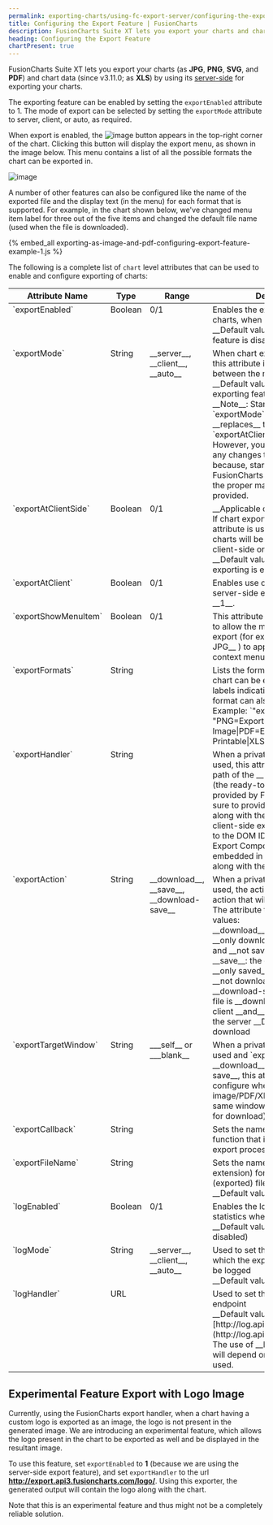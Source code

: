 ```yaml
---
permalink: exporting-charts/using-fc-export-server/configuring-the-export-feature.html
title: Configuring the Export Feature | FusionCharts
description: FusionCharts Suite XT lets you export your charts and chart data by using one from its three modes of export- server-side export, client-side export, and auto export.
heading: Configuring the Export Feature
chartPresent: true
---
```


FusionCharts Suite XT lets you export your charts (as __JPG__, __PNG__, __SVG__, and __PDF__) and chart data (since v3.11.0; as __XLS__) by using its [server-side](/exporting-charts/using-fc-export-server/modes-of-export/exporting-charts-and-chart-data-using-the-server-side-export-feature) for exporting your charts.

The exporting feature can be enabled by setting the `exportEnabled` attribute to 1. The mode of export can be selected by setting the `exportMode` attribute to server, client, or auto, as required.

When export is enabled, the ![image](/assets/images/exporting-as-image-and-pdf-export-button.jpg) button appears in the top-right corner of the chart. Clicking this button will display the export menu, as shown in the image below. This menu contains a list of all the possible formats the chart can be exported in.

![image](/assets/images/exporting-as-image-and-pdf-export-menu.jpg)

A number of other features can also be configured like the name of the exported file and the display text (in the menu) for each format that is supported. For example, in the chart shown below, we've changed menu item label for three out of the five items and changed the default file name (used when the file is downloaded).

{% embed_all exporting-as-image-and-pdf-configuring-export-feature-example-1.js %}

The following is a complete list of `chart` level attributes that can be used to enable and configure exporting of charts:

<table width="100%" border="0" class="table" cellpadding="2" cellspacing="0">
    <thead>
        <tr>
            <th width="25%" valign="top" class="header">Attribute Name</th>
            <th width="10%" valign="top" class="header">Type</th>
            <th width="10%" valign="top" class="header">Range</th>
            <th width="55%" valign="top" class="header">Description</th>
        </tr>
    </thead>
    <tbody>
        <tr>
            <td valign="top" class="code">`exportEnabled`</td>
            <td valign="top" class="text">Boolean</td>
            <td valign="top" class="text">0/1</td>
            <td valign="top" class="text">Enables the exporting feature in charts, when set to __1__ <br> __Default value__: 0 (the exporting feature is disabled) </td>
        </tr> 
        <tr> 
            <td valign="top" class="code"> `exportMode` </td>
            <td valign="top" class="code"> String </td>
            <td valign="top" class="code"> __server__, __client__, __auto__ </td>
            <td valign="top" class="code"> When chart exporting is enabled, this attribute is used to switch between the modes of export. <br> __Default value__: auto (the auto exporting feature is enabled) <br> __Note__: Starting v3.12.1, the `exportMode` attribute __replaces__ the `exportAtClientSide` attribute. However, you don’t need to make any changes to the existing setup because, starting v3.12.1, the FusionCharts library comes with the proper mapping already provided.</td>
        </tr> 
        <tr>
            <td valign="top" class="code">`exportAtClientSide`</td>
            <td valign="top" class="text">Boolean</td>
            <td valign="top" class="text">0/1</td>
            <td valign="top" class="text">__Applicable only till v3.12.0__ <br> If chart exporting is enabled, this attribute is used to set whether charts will be exported on the client-side or the server-side. <br> __Default value__: 0 (server-side exporting is enabled) </td>
        </tr>   
        <tr>
            <td valign="top" class="code">`exportAtClient`</td>
            <td valign="top" class="text">Boolean</td>
            <td valign="top" class="text">0/1</td>
            <td valign="top" class="text">Enables use of a private server for server-side export, when set to __1__.</td>
        </tr>
        <tr>
            <td valign="top" class="code">`exportShowMenuItem`</td>
            <td valign="top" class="text">Boolean</td>
            <td valign="top" class="text">0/1</td>
            <td valign="top" class="text">This attribute gives you the option to allow the menu items related to export (for example, __Export as JPG__ ) to appear in the chart's context menu.</td>
        </tr>
        <tr>
            <td valign="top" class="code">`exportFormats`</td>
            <td valign="top" class="text">String</td>
            <td valign="top" class="text"></td>
            <td valign="top" class="text">Lists the formats in which the chart can be exported. Custom labels indicating the exported format can also be configured. Example:
    `"exportFormats": "PNG=Export as High Quality Image|PDF=Export as Printable|XLS=Export Chart Data"`
            </td>
        </tr>
        <tr>
            <td valign="top" class="code">`exportHandler`</td>
            <td valign="top" class="text">String</td>
            <td valign="top" class="text"></td>
            <td valign="top" class="text">When a private export server is used, this attribute refers to the path of the __Export Handler__ (the ready-to-use scripts provided by FusionCharts). Make sure to provide the file name along with the path. In case of client-side exporting, this refers to the DOM ID of the FusionCharts Export Component that is embedded in your web page, along with the chart.
            </td>
        </tr>
        <tr>
            <td valign="top" class="code">`exportAction`</td>
            <td valign="top" class="text">String</td>
            <td valign="top" class="text">__download__, __save__, __download-save__</td>
            <td valign="top" class="text">When a private export server is used, the action specifies the action that will be taken on export. <br> The attribute takes the following values: <br> __download__: the exported file is __only downloaded__ on the client and __not saved__ on the server <br> __save__: the exported file is __only saved__ on the server and __not downloaded__ on the client <br> __download-save__: the exported file is __downloaded__ on the client __and__ also __saved__ on the server
                __Default value__: download </td>
        </tr>
        <tr>
            <td valign="top" class="code">`exportTargetWindow`</td>
            <td valign="top" class="text">String</td>
            <td valign="top" class="text">___self__ or ___blank__</td>
            <td valign="top" class="text">When a private export server is used and `exportAction` is set to __download__ or __download-save__, this attribute lets you configure whether the exported image/PDF/XLS will open in the same window (as an attachment for download) or in a new window.</td>
        </tr>
        <tr>
            <td valign="top" class="code">`exportCallback`</td>
            <td valign="top" class="text">String</td>
            <td valign="top" class="text"></td>
            <td valign="top" class="text">Sets the name of the JavaScript function that is called when the export process completes</td>
        </tr>
        <tr>
            <td valign="top" class="code">`exportFileName`</td>
            <td valign="top" class="text">String</td>
            <td valign="top" class="text"></td>
            <td valign="top" class="text">Sets the name (excluding the extension) for the output (exported) file. <br> __Default value__: FusionCharts </td>
        </tr>
        <tr>
            <td valign="top" class="code">`logEnabled`</td>
            <td valign="top" class="text">Boolean</td>
            <td valign="top" class="text">0/1</td>
            <td valign="top" class="text">Enables the logging of export statistics when set to __1__ <br> __Default value__: 0 (logging is disabled) </td>
        </tr>
        <tr>
            <td valign="top" class="code">`logMode`</td>
            <td valign="top" class="text">String</td>
            <td valign="top" class="text">__server__, __client__, __auto__</td>
            <td valign="top" class="text">Used to set the export mode for which the export statistics have to be logged <br> __Default value__: auto </td>
        </tr>
        <tr>
            <td valign="top" class="code">`logHandler`</td>
            <td valign="top" class="text">URL</td>
            <td valign="top" class="text"> </td>
            <td valign="top" class="text"> Used to set the URL for the log endpoint <br> __Default value__: [http://log.api3.fusioncharts.com/](http://log.api3.fusioncharts.com/) <br> The use of __http__ or __https__ will depend on the protocol being used. </td>
        </tr>
    </tbody>
</table>

## Experimental Feature Export with Logo Image

Currently, using the FusionCharts export handler, when a chart having a custom logo is exported as an image, the logo is not present in the generated image. We are introducing an experimental feature, which allows the logo present in the chart to be exported as well and be displayed in the resultant image.

To use this feature, set `exportEnabled` to __1__ (because we are using the server-side export feature), and set `exportHandler` to the url __http://export.api3.fusioncharts.com/logo/__. Using this exporter, the generated output will contain the logo along with the chart. 

<p class="text-info">
Note that this is an experimental feature and thus might not be a completely reliable solution.
</p>

